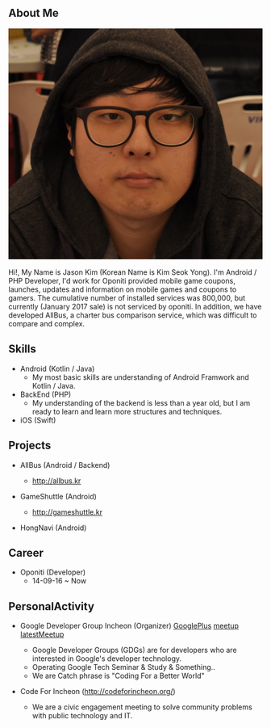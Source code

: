 
## About Me

<img class="profile-picture" src="me.jpg">

Hi!, My Name is Jason Kim (Korean Name is Kim Seok Yong).
I'm Android / PHP Developer, I'd work for Oponiti provided mobile game coupons, launches, updates and information on mobile games and coupons to gamers. The cumulative number of installed services was 800,000, but currently (January 2017 sale) is not serviced by oponiti.
In addition, we have developed AllBus, a charter bus comparison service, which was difficult to compare and complex.

## Skills
- Android (Kotlin / Java)
  - My most basic skills are understanding of Android Framwork and Kotlin / Java.
- BackEnd (PHP)
  - My understanding of the backend is less than a year old, but I am ready to learn and learn more structures and techniques.
- iOS (Swift)

## Projects

- AllBus (Android / Backend)
   - http://allbus.kr

- GameShuttle (Android)
   - http://gameshuttle.kr

- HongNavi (Android)


## Career
- Oponiti (Developer)
   - 14-09-16 ~ Now

## PersonalActivity
- Google Developer Group Incheon (Organizer) [GooglePlus](https://plus.google.com/communities/104783014618153871181)
[meetup](https://www.meetup.com/GDG-Incheon/)
[latestMeetup](https://sites.google.com/view/io-extended-incheon-17)
   - Google Developer Groups (GDGs) are for developers who are interested in Google's developer technology.
   - Operating Google Tech Seminar & Study & Something..
   - We are Catch phrase is "Coding For a Better World"

- Code For Incheon (http://codeforincheon.org/)
   - We are a civic engagement meeting to solve community problems with public technology and IT.